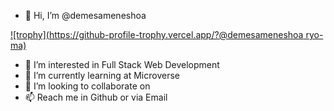 - 👋 Hi, I’m @demesameneshoa

[![trophy](https://github-profile-trophy.vercel.app/?@demesameneshoa ryo-ma)](https://github.com/ryo-ma/github-profile-trophy)

- 👀 I’m interested in Full Stack Web Development 
- 🌱 I’m currently learning at Microverse 
- 💞️ I’m looking to collaborate on 
- 📫 Reach me in Github or via Email

<!---
demesameneshoa/demesameneshoa is a ✨ special ✨ repository because its `README.md` (this file) appears on your GitHub profile.
You can click the Preview link to take a look at your changes.
--->
